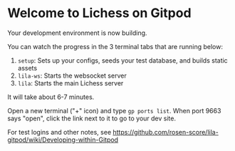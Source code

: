 # Welcome to Lichess on Gitpod

Your development environment is now building.

You can watch the progress in the 3 terminal tabs that are running below:

1. `setup`: Sets up your configs, seeds your test database, and builds static assets
2. `lila-ws`: Starts the websocket server
3. `lila`: Starts the main Lichess server

It will take about 6-7 minutes.

Open a new terminal ("+" icon) and type `gp ports list`. When port 9663 says "open", click the link next to it to go to your dev site.

For test logins and other notes, see https://github.com/rosen-score/lila-gitpod/wiki/Developing-within-Gitpod
